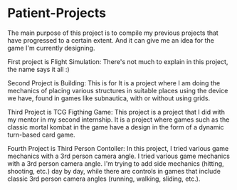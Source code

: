 # Patient-Projects
The main purpose of this project is to compile my previous projects that have progressed to a certain extent. And it can give me an idea for the game I'm currently designing.

First project is Flight Simulation: There's not much to explain in this project, the name says it all :)

Second Project is  Building: This is for It is a project where I am doing the mechanics of placing various structures in suitable places using the device we have, found in games like subnautica, with or without using grids.

Third Project is TCG Figthing Game: This project is a project that I did with my mentor in my second internship. It is a project where games such as the classic mortal kombat in the game have a design in the form of a dynamic turn-based card game.

Fourth Project is Third Person Contoller: In this project, I tried various game mechanics with a 3rd person camera angle. I tried various game mechanics with a 3rd person camera angle. I'm trying to add side mechanics (hitting, shooting, etc.) day by day, while there are controls in games that include classic 3rd person camera angles (running, walking, sliding, etc.).
